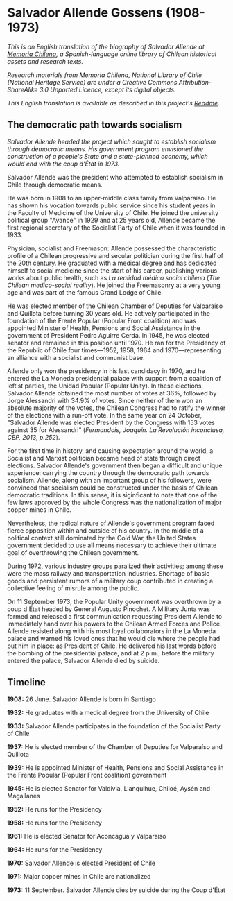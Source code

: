 # Salvador Allende Gossens (1908-1973)

_This is an English translation of the biography of Salvador Allende at [Memoria Chilena](https://www.memoriachilena.gob.cl/602/w3-article-799.html), a Spanish-language online library of Chilean historical assets and research texts._

_Research materials from Memoria Chilena, National Library of Chile (National Heritage Service) are under a Creative Commons Attribution-ShareAlike 3.0 Unported Licence, except its digital objects._

_This English translation is available as described in this project's [Readme](https://github.com/GoGroGlo/a-place-for-salvador-allende#license)._

## The democratic path towards socialism

_Salvador Allende headed the project which sought to establish socialism through democratic means. His government program envisioned the construction of a people's State and a state-planned economy, which would end with the coup d'État in 1973._

Salvador Allende was the president who attempted to establish socialism in Chile through democratic means.

He was born in 1908 to an upper-middle class family from Valparaíso. He has shown his vocation towards public service since his student years in the Faculty of Medicine of the University of Chile. He joined the university political group "Avance" in 1929 and at 25 years old, Allende became the first regional secretary of the Socialist Party of Chile when it was founded in 1933.

Physician, socialist and Freemason: Allende possessed the characteristic profile of a Chilean progressive and secular politician during the first half of the 20th century. He graduated with a medical degree and has dedicated himself to social medicine since the start of his career, publishing various works about public health, such as _La realidad médico social chilena_ (_The Chilean medico-social reality_). He joined the Freemasonry at a very young age and was part of the famous Grand Lodge of Chile.

He was elected member of the Chilean Chamber of Deputies for Valparaíso and Quillota before turning 30 years old. He actively participated in the foundation of the Frente Popular (Popular Front coalition) and was appointed Minister of Health, Pensions and Social Assistance in the government of President Pedro Aguirre Cerda. In 1945, he was elected senator and remained in this position until 1970. He ran for the Presidency of the Republic of Chile four times—1952, 1958, 1964 and 1970—representing an alliance with a socialist and communist base.

Allende only won the presidency in his last candidacy in 1970, and he entered the La Moneda presidential palace with support from a coalition of leftist parties, the Unidad Popular (Popular Unity). In these elections, Salvador Allende obtained the most number of votes at 36%, followed by Jorge Alessandri with 34.9% of votes. Since neither of them won an absolute majority of the votes, the Chilean Congress had to ratify the winner of the elections with a run-off vote. In the same year on 24 October, "Salvador Allende was elected President by the Congress with 153 votes against 35 for Alessandri" (_Fermandois, Joaquín. La Revolución inconclusa, CEP, 2013, p.252_).

For the first time in history, and causing expectation around the world, a Socialist and Marxist politician became head of state through direct elections. Salvador Allende's government then began a difficult and unique experience: carrying the country through the democratic path towards socialism. Allende, along with an important group of his followers, were convinced that socialism could be constructed under the basis of Chilean democratic traditions. In this sense, it is siginficant to note that one of the few laws approved by the whole Congress was the nationalization of major copper mines in Chile.

Nevertheless, the radical nature of Allende's government program faced fierce opposition within and outside of his country. In the middle of a political context still dominated by the Cold War, the United States government decided to use all means necessary to achieve their ultimate goal of overthrowing the Chilean government.

During 1972, various industry groups paralized their activities; among these were the mass railway and transportation industries. Shortage of basic goods and persistent rumors of a military coup contributed in creating a collective feeling of misrule among the public.

On 11 September 1973, the Popular Unity government was overthrown by a coup d'État headed by General Augusto Pinochet. A Military Junta was formed and released a first communication requesting President Allende to immediately hand over his powers to the Chilean Armed Forces and Police. Allende resisted along with his most loyal collaborators in the La Moneda palace and warned his loved ones that he would die where the people had put him in place: as President of Chile. He delivered his last words before the bombing of the presidential palace, and at 2 p.m., before the military entered the palace, Salvador Allende died by suicide.

## Timeline

**1908:** 26 June. Salvador Allende is born in Santiago

**1932:** He graduates with a medical degree from the University of Chile

**1933:** Salvador Allende participates in the foundation of the Socialist Party of Chile

**1937:** He is elected member of the Chamber of Deputies for Valparaíso and Quillota

**1939:** He is appointed Minister of Health, Pensions and Social Assistance in the Frente Popular (Popular Front coalition) government

**1945:** He is elected Senator for Valdivia, Llanquihue, Chiloé, Aysén and Magallanes

**1952:** He runs for the Presidency

**1958:** He runs for the Presidency

**1961:** He is elected Senator for Aconcagua y Valparaíso

**1964:** He runs for the Presidency

**1970:** Salvador Allende is elected President of Chile

**1971:** Major copper mines in Chile are nationalized

**1973:** 11 September. Salvador Allende dies by suicide during the Coup d'État
